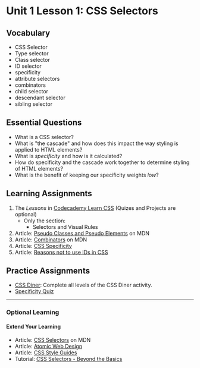 # Unit 1 Lesson 1: CSS Selectors
## Vocabulary
* CSS Selector
* Type selector
* Class selector
* ID selector
* specificity
* attribute selectors
* combinators
* child selector
* descendant selector
* sibling selector

## Essential Questions
* What is a CSS selector?
* What is "the cascade" and how does this impact the way styling is applied to HTML elements?
* What is _specificity_ and how is it calculated?
* How do specificity and the cascade work together to determine styling of HTML elements?
* What is the benefit of keeping our specificity weights _low_?

## Learning Assignments
1. The *Lessons* in [Codecademy Learn CSS](https://www.codecademy.com/learn/learn-css) (Quizes and Projects are optional) 
   * Only the section:
       * Selectors and Visual Rules
2. Article: [Pseudo Classes and Pseudo Elements](https://developer.mozilla.org/en-US/docs/Learn/CSS/Building_blocks/Selectors/Pseudo-classes_and_pseudo-elements) on MDN
3. Article: [Combinators](https://developer.mozilla.org/en-US/docs/Learn/CSS/Building_blocks/Selectors/Combinators) on MDN
4. Article: [CSS Specificity](https://developer.mozilla.org/en-US/docs/Web/CSS/Specificity)
6. Article: [Reasons not to use IDs in CSS](https://dev.to/clairecodes/reasons-not-to-use-ids-in-css-4ni4)

## Practice Assignments
* [CSS Diner](https://flukeout.github.io/): Complete all levels of the CSS Diner activity.
* [Specificity Quiz](https://mjswensen.github.io/css-power-ups/the-cascade-and-specificity/specificity-quiz/)
___

### Optional Learning

#### Extend Your Learning
* Article: [CSS Selectors](https://developer.mozilla.org/en-US/docs/Learn/CSS/Building_blocks/Selectors) on MDN
* Article: [Atomic Web Design](http://bradfrost.com/blog/post/atomic-web-design/)
* Article: [CSS Style Guides](https://css-tricks.com/css-style-guides/)
* Tutorial: [CSS Selectors - Beyond the Basics](https://teamtreehouse.com/library/css-selectors)
